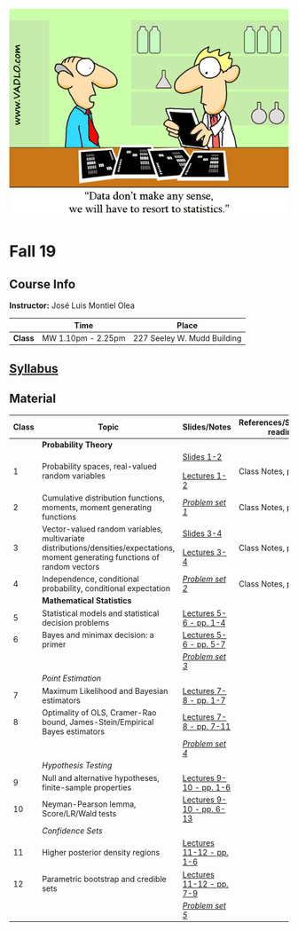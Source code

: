 ![Statistics](docs/AuxFiles/website/Last-line-of-defense-statistics.gif)

# Fall 19

## Course Info

**Instructor:** José Luis Montiel Olea

|           | Time               | Place                       |
|-----------|--------------------|-----------------------------|
| **Class** | MW 1.10pm - 2.25pm | 227 Seeley W. Mudd Building |

## [Syllabus](docs/Syllabus/Syllabus.pdf)

## Material

| Class | Topic                                                                                       | Slides/Notes                                                                                                             | References/Suggested reading |
|-------|---------------------------------------------------------------------------------------------|--------------------------------------------------------------------------------------------------------------------------|------------------------------|
|       | **Probability Theory**                                                                      |                                                                                                                          |                              |
|     1 | Probability spaces, real-valued random variables                                            | [Slides 1-2](docs/Slides/Slides01-2.pdf)   <br /><br /> [Lectures 1-2](docs/Lectures/Lectures01-2.pdf) |  Class Notes, pp. 1-5                          |
|     2 | Cumulative distribution functions, moments, moment generating functions                     | [*Problem set 1*](docs/ProblemSet/ProblemSet1.pdf)                                                             | Class Notes, pp. 5-9                    |
|     3 | Vector-valued random variables, multivariate distributions/densities/expectations, moment generating functions of random vectors |  [Slides 3-4](docs/Slides/Slides03-4.pdf) <br /><br /> [Lectures 3-4](docs/Lectures/Lectures03-4.pdf) | Class Notes, pp. 1-6          |
|     4 | Independence, conditional probability, conditional expectation                              | [*Problem set 2*](docs/ProblemSet/ProblemSet2.pdf)                                                             | Class Notes, pp. 7-15                   |
|       | **Mathematical Statistics**                                                                 |                                                                                                                          |                              |
|     5 | Statistical models and statistical decision problems                                                    | [Lectures 5-6 - pp. 1-4](docs/Lectures/Lectures05-6.pdf)                                                             |                              |
|     6 | Bayes and minimax decision: a primer                                                               | [Lectures 5-6 - pp. 5-7](docs/Lectures/Lectures05-6.pdf)                                                             |                              |
|       |                                                                                             | [*Problem set 3*](docs/ProblemSet/ProblemSet3.pdf)                                                                       |                              |
|       | *Point Estimation*                                                                 |                                                                                                                          |                              |
|     7 | Maximum Likelihood and Bayesian estimators                                | [Lectures 7-8 - pp. 1-7](docs/Lectures/Lectures07-8.pdf)                                                             |                              |
|     8 | Optimality of OLS, Cramer-Rao bound, James-Stein/Empirical Bayes estimators                 | [Lectures 7-8 - pp. 7-11](docs/Lectures/Lectures07-8.pdf)                                                            |                              |
|       |                                                                                             | [*Problem set 4*](docs/ProblemSet/ProblemSet4.pdf)                                                                       |                              |
|       | *Hypothesis Testing*                                                                 |                                                                                                                          |                              |
|     9 | Null and alternative hypotheses, finite-sample properties                | [Lectures 9-10 - pp. 1-6](docs/Lectures/Lectures09-10.pdf)                                                           |                              |
|    10 | Neyman-Pearson lemma, Score/LR/Wald tests                                                   | [Lectures 9-10 - pp. 6-13](docs/Lectures/Lectures09-10.pdf)                                                          |                              |
|       | *Confidence Sets*                                                                 |                                                                                                                          |                              |
|    11 | Higher posterior density regions                                           | [Lectures 11-12 - pp. 1-6](docs/Lectures/Lectures11-12.pdf)                                                          |                              |
|    12 | Parametric bootstrap and credible sets           | [Lectures 11-12 - pp. 7-9](docs/Lectures/Lectures11-12.pdf)                                                          |                              |
|       |                                                                                             | [*Problem set 5*](docs/ProblemSet/ProblemSet5.pdf)                                                                       |                              |

